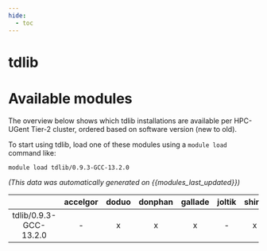 ```yaml
---
hide:
  - toc
---
```


tdlib
=====

# Available modules


The overview below shows which tdlib installations are available per HPC-UGent Tier-2 cluster, ordered based on software version (new to old).

To start using tdlib, load one of these modules using a `module load` command like:

```shell
module load tdlib/0.9.3-GCC-13.2.0
```

*(This data was automatically generated on {{modules_last_updated}})*  

| |accelgor|doduo|donphan|gallade|joltik|shinx|skitty|
| :---: | :---: | :---: | :---: | :---: | :---: | :---: | :---: |
|tdlib/0.9.3-GCC-13.2.0|-|x|x|x|-|x|x|
